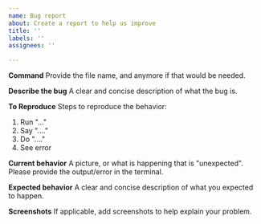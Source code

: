 ```yaml
---
name: Bug report
about: Create a report to help us improve
title: ''
labels: ''
assignees: ''

---
```


**Command**
Provide the file name, and anymore if that would be needed.

**Describe the bug**
A clear and concise description of what the bug is.

**To Reproduce**
Steps to reproduce the behavior:
1. Run "..."
2. Say "...."
3. Do "...."
4. See error

**Current behavior**
A picture, or what is happening that is "unexpected". Please provide the output/error in the terminal. 

**Expected behavior**
A clear and concise description of what you expected to happen.

**Screenshots**
If applicable, add screenshots to help explain your problem.
